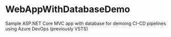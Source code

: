 # WebAppWithDatabaseDemo
Sample ASP.NET Core MVC app with database for demoing CI-CD pipelines using Azure DevOps (previously VSTS)
